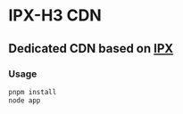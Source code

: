 # IPX-H3 CDN

## Dedicated CDN based on [IPX](https://github.com/unjs/ipx)

### Usage

```bash
pnpm install
node app
```